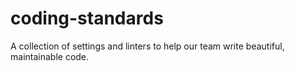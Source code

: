 # coding-standards
A collection of settings and linters to help our team write beautiful, maintainable code.
